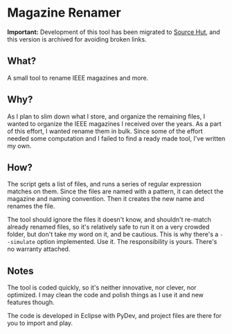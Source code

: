# Magazine Renamer

**Important:** Development of this tool has been migrated to [Source Hut](https://git.sr.ht/~bayindirh/magazine-renamer), and this version is archived for avoiding broken links.

## What?
A small tool to rename IEEE magazines and more.

## Why?
As I plan to slim down what I store, and organize the remaining files, I wanted to organize the IEEE magazines I received over the years. As a part of this effort, I wanted rename them in bulk. Since some of the effort needed some computation and I failed to find a ready made tool, I've written my own.

## How?
The script gets a list of files, and runs a series of regular expression matches on them. Since the files are named with a pattern, it can detect the magazine and naming convention. Then it creates the new name and renames the file.

The tool should ignore the files it doesn't know, and shouldn't re-match already renamed files, so it's relatively safe to run it on a very crowded folder, but don't take my word on it, and be cautious. This is why there's a `--simulate` option implemented. Use it. The responsibility is yours. There's no warranty attached.

## Notes
The tool is coded quickly, so it's neither innovative, nor clever, nor optimized. I may clean the code and polish things as I use it and new features though.

The code is developed in Eclipse with PyDev, and project files are there for you to import and play.
